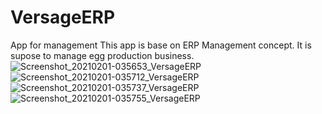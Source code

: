 # VersageERP
App for  management
This app is base on ERP Management concept. It is supose to manage egg production business.
![Screenshot_20210201-035653_VersageERP](https://user-images.githubusercontent.com/72659498/106410154-7c3e2a00-6442-11eb-867c-6307b58589a0.jpg)
![Screenshot_20210201-035712_VersageERP](https://user-images.githubusercontent.com/72659498/106410185-911abd80-6442-11eb-81d0-84190a86e123.jpg)
![Screenshot_20210201-035737_VersageERP](https://user-images.githubusercontent.com/72659498/106410214-9e37ac80-6442-11eb-9b9e-e1325f323bce.jpg)
![Screenshot_20210201-035755_VersageERP](https://user-images.githubusercontent.com/72659498/106410227-a7c11480-6442-11eb-8f46-ac2d8706be54.jpg)
